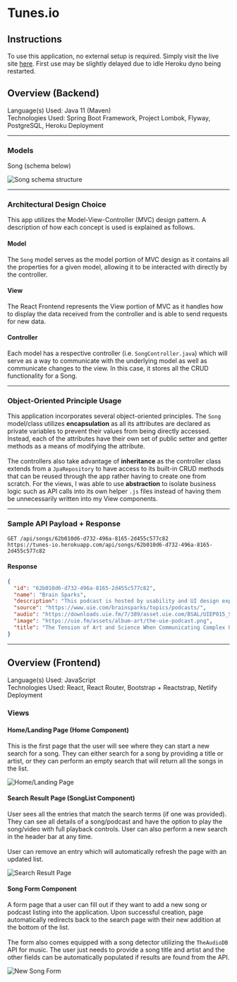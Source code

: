# Tunes.io

## Instructions

To use this application, no external setup is required. Simply visit the live site [here](https://tunes-io.netlify.app/). First use may be slightly delayed due to idle Heroku dyno being restarted.

## Overview (Backend)

Language(s) Used: Java 11 (Maven)\
Technologies Used: Spring Boot Framework, Project Lombok, Flyway, PostgreSQL, Heroku Deployment

---

### Models
Song (schema below)

![Song schema structure](https://i.imgur.com/qsjybYR.pngg)

---

### Architectural Design Choice

This app utilizes the Model-View-Controller (MVC) design pattern. A description of how each concept is used is explained as follows.

#### Model

The `Song` model serves as the model portion of MVC design as it contains all the properties for a given model, allowing it to be interacted with directly by the controller.

#### View

The React Frontend represents the View portion of MVC as it handles how to display the data received from the controller and is able to send requests for new data.

#### Controller

Each model has a respective controller (i.e. `SongController.java`) which will serve as a way to communicate with the underlying model as well as communicate changes to the view. In this case, it stores all the CRUD functionality for a Song.

---

### Object-Oriented Principle Usage

This application incorporates several object-oriented principles. The `Song` model/class utilizes **encapsulation** as all its attributes are declared as private variables to prevent their values from being directly accessed. Instead, each of the attributes have their own set of public setter and getter methods as a means of modifying the attribute.
\
\
The controllers also take advantage of **inheritance** as the controller class extends from a `JpaRepository` to have access to its built-in CRUD methods that can be reused through the app rather having to create one from scratch. For the views, I was able to use **abstraction** to isolate business logic such as API calls into its own helper `.js` files instead of having them be unnecessarily written into my View components.

---
### Sample API Payload + Response

``GET /api/songs/62b010d6-d732-496a-8165-2d455c577c82``\
``https://tunes-io.herokuapp.com/api/songs/62b010d6-d732-496a-8165-2d455c577c82``

#### Response

```json
{
  "id": "62b010d6-d732-496a-8165-2d455c577c82",
  "name": "Brain Sparks",
  "description": "This podcast is hosted by usability and UI design expert, Jared Spool. It offers tona of value with many industry leaders sharing insights on usability, UX design, and UI design.",
  "source": "https://www.uie.com/brainsparks/topics/podcasts/",
  "audio": "https://downloads.uie.fm/7/389/asset.uie.com/BSAL/UIEP015_Shipe_Goodwin.mp3",
  "image": "https://uie.fm/assets/album-art/the-uie-podcast.png",
  "title": "The Tension of Art and Science When Communicating Complex User Research"
}
```

---

## Overview (Frontend)

Language(s) Used: JavaScript\
Technologies Used: React, React Router, Bootstrap + Reactstrap, Netlify Deployment

### Views

#### Home/Landing Page (Home Component)

This is the first page that the user will see where they can start a new search for a song. They can either search for a song by providing a title or artist, or they can perform an empty search that will return all the songs in the list.

![Home/Landing Page](https://i.imgur.com/bVtHN8H.png)

#### Search Result Page (SongList Component)

User sees all the entries that match the search terms (if one was provided). They can see all details of a song/podcast and have the option to play the song/video with full playback controls. User can also perform a new search in the header bar at any time.
\
\
User can remove an entry which will automatically refresh the page with an updated list.

![Search Result Page](https://i.imgur.com/rsT8JpC.png)

#### Song Form Component

A form page that a user can fill out if they want to add a new song or podcast listing into the application. Upon successful creation, page automatically redirects back to the search page with their new addition at the bottom of the list.
\
\
The form also comes equipped with a song detector utilizing the `TheAudioDB` API for music. The user just needs to provide a song title and artist and the other fields can be automatically populated if results are found from the API.

![New Song Form](https://i.imgur.com/NOJt0Iv.png)


